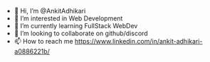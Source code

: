 - 👋 Hi, I’m @AnkitAdhikari
- 👀 I’m interested in Web Development
- 🌱 I’m currently learning FullStack WebDev
- 💞️ I’m looking to collaborate on github/discord
- 📫 How to reach me https://www.linkedin.com/in/ankit-adhikari-a0886221b/

<!---
AnkitAdhikari/AnkitAdhikari is a ✨ special ✨ repository because its `README.md` (this file) appears on your GitHub profile.
You can click the Preview link to take a look at your changes.
--->

